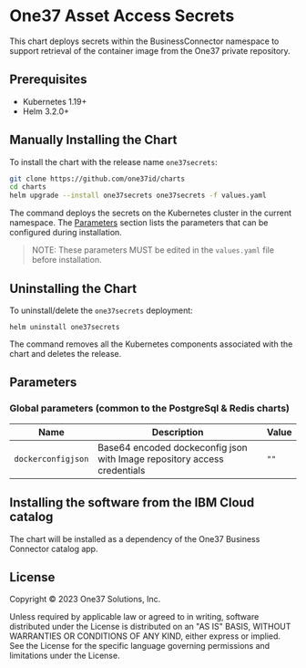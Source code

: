 # One37 Asset Access Secrets

This chart deploys secrets within the BusinessConnector namespace to support retrieval of the container image from the One37 private repository.

## Prerequisites

- Kubernetes 1.19+
- Helm 3.2.0+

## Manually Installing the Chart

To install the chart with the release name `one37secrets`:

```bash
git clone https://github.com/one37id/charts
cd charts
helm upgrade --install one37secrets one37secrets -f values.yaml
```

The command deploys the secrets on the Kubernetes cluster in the current namespace.
The [Parameters](#parameters) section lists the parameters that can be configured during installation.

 > NOTE: These parameters MUST be edited in the `values.yaml` file before installation.


## Uninstalling the Chart

To uninstall/delete the `one37secrets` deployment:

```console
helm uninstall one37secrets
```

The command removes all the Kubernetes components associated with the chart and deletes the release.

## Parameters

### Global parameters (common to the PostgreSql & Redis charts)

| Name               | Description                                                               | Value |
| -------------------| --------------------------------------------------------------------------| ----- |
| `dockerconfigjson` | Base64 encoded dockeconfig json with Image repository access credentials  | `""`  |

## Installing the software from the IBM Cloud catalog

The chart will be installed as a dependency of the One37 Business Connector catalog app.

## License

Copyright &copy; 2023 One37 Solutions, Inc.

Unless required by applicable law or agreed to in writing, software
distributed under the License is distributed on an "AS IS" BASIS,
WITHOUT WARRANTIES OR CONDITIONS OF ANY KIND, either express or implied.
See the License for the specific language governing permissions and
limitations under the License.
